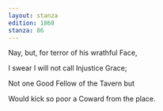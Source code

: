 ```yaml
---
layout: stanza
edition: 1868
stanza: 86
---
```


Nay, but, for terror of his wrathful Face,

I swear I will not call Injustice Grace;

Not one Good Fellow of the Tavern but

Would kick so poor a Coward from the place.
